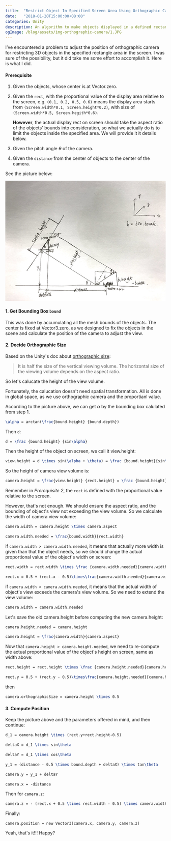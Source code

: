 ```yaml
---
title:  "Restrict Object In Specified Screen Area Using Orthographic Camera"
date:   "2018-01-20T15:00:00+08:00"
categories: Unity
description: An algorithm to make objects displayed in a defined rectangle area on screen.
ogImage: /blog/assets/img-orthographic-camera/1.JPG
---
```




I’ve encountered a problem to adjust the position of orthographic camera for restricting 3D objects in the specified rectangle area in the screen. I was sure of the possibility, but it did take me some effort to accomplish it. Here is what I did.

#### Prerequisite

1. Given the objects, whose center is at Vector.zero.

2. Given the `rect`, with the proportional value of the display area relative to the screen, e.g. `(0.1, 0.2, 0.5, 0.6)` means the display area starts from `(Screen.width*0.1, Screen.height*0.2)`, with size of `(Screen.width*0.5, Screen.hegith*0.6)`.

   **However**, the actual display rect on screen should take the aspect ratio of the objects' bounds into consideration, so what we actually do is to limit the objects inside the specified area. We will provide it it details below.

3. Given the pitch angle $\theta$  of the camera.

4. Given the `distance` from the center of objects to the center of the camera.

See the picture below:

![](/blog/assets/img-orthographic-camera/1.JPG)

#### 1. Get Bounding Box `bound`

This was done by accumulating all the mesh bounds of the objects. The center is fixed at Vector3.zero, as we designed to fix the objects in the scene and calculate the position of the camera to adjust the view.

#### 2.  Decide Orthographic Size

Based on the Unity's doc about [orthographic size](https://docs.unity3d.com/ScriptReference/Camera-orthographicSize.html):

> It is half the size of the vertical viewing volume. The horizontal size of the viewing volume depends on the aspect ratio.

So let's calucate the height of the view volume. 

Fortunately, the calucation doesn't need spatial transformation. All is done in global space, as we use orthographic camera and the proportianl value.

According to the picture above, we can get $\alpha$ by the bounding box calulated from step 1. 

```latex
\alpha = arctan(\frac{bound.height} {bound.depth})
```

Then `d`:

```latex
d = \frac {bound.height} {sin\alpha}
```

Then the height of the object on screen, we call it view.height: 

```latex
view.height = d \times sin(\alpha + \theta) = \frac {bound.height}{sin\alpha} \times sin(\alpha + \theta)
```

So the height of camera view volume is:

```latex
camera.height = \frac{view.height} {rect.height} = \frac {bound.height} {rect.height} \times \frac{sin(\alpha + \theta)} {sin\alpha}
```

Remember in *Prerequisite 2*, the `rect` is defined with the proportional value relative to the screen.

However, that's not enough. We should ensure the aspect ratio, and the bounding of object's view not exceeding the view volume. So we calculate the width of camera view volume: 

```latex
camera.width = camera.height \times camera.aspect
```

```latex
camera.width.needed = \frac{bound.width}{rect.width}
```

if `camera.width > camera.width.needed`, it means that actually more width is given than that the object needs, so we should change the actual proportional value of the object's width on screen:

```latex
rect.width = rect.width \times \frac {camera.width.needed}{camera.width}
```

```latex
rect.x = 0.5 + (rect.x - 0.5)\times\frac{camera.width.needed}{camera.width}
```

if `camera.width < camera.width.needed`, it means that the actual width of object's view exceeds the camera's view volume. So we need to extend the view volume:

```latex
camera.width = camera.width.needed
```

Let's save the old camera.height before computing the new camera.height:

```latex
camera.height.needed = camera.height
```

```latex
camera.height = \frac{camera.width}{camera.aspect}
```

Now that `camera.height > camera.height.needed`, we need to re-compute the actual proportional value of the object's height on screen, same as width above:

```latex
rect.height = rect.height \times \frac {camera.height.needed}{camera.height}
```

```latex
rect.y = 0.5 + (rect.y - 0.5)\times\frac{camera.height.needed}{camera.height}
```

then

```latex
camera.orthographicSize = camera.height \times 0.5
```

#### 3. Compute Position

Keep the picture above and the parameters offered in mind, and then continue:

```latex
d_1 = camera.height \times (rect.y+rect.height-0.5)
```

```latex
deltaX = d_1 \times sin\theta
```

```latex
deltaY = d_1 \times cos\theta
```

```latex
y_1 = (distance - 0.5 \times bound.depth + deltaX) \times tan\theta
```

```latex
camera.y = y_1 + deltaY
```

```latex
camera.x = -distance
```

Then for `camera.z`:

```latex
camera.z = - (rect.x + 0.5 \times rect.width - 0.5) \times camera.width
```

Finally:

```
camera.position = new Vector3(camera.x, camera.y, camera.z)
```



Yeah, that's it!!! Happy?